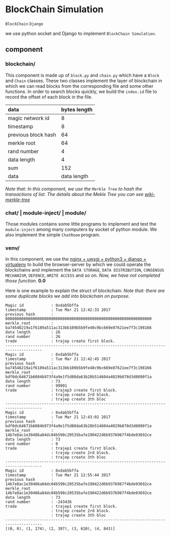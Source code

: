 # BlockChain Simulation

``BlockChain`` ``Django``

we use python socket and Django to implement ``BlockChain Simulation``.

## component
### blockchain/
  This component is made up of ``block.py`` and ``chain.py`` which have a ``Block`` and ``Chain`` classes. These two classes implement the layer of blockchain in which we can read blocks from the corresponding file and some other functions. In order to search blocks quickly, we build the ``index.id`` file to record the offset of each block in the file. 

| data |bytes length|
|:---|:---|
|  magic network id | 8 |
|  timestamp |  8  |
|  previous block hash |  64  |
|  merkle root |  64  |
|  rand number |  4  |
|  data length |  4  |
|  sum |  152  |
|  data |  data length  |

*Note that: In this component, we use the ``Merkle Tree`` to hash the transactions of list. The details about the Mekle Tree you can see [wiki-merkle-tree](https://en.wikipedia.org/wiki/Merkle_tree)*

### chat/ | module-inject/ | module/
Those modules contains some little programs to implement and test the ``module-inject`` among many computers by socket of python module. We also implement the simple ``ChatRoom`` program.

### venv/
In this component, we use the [nginx + uwsgi + python3 + django + virtualenv](http://uwsgi-docs.readthedocs.io/en/latest/WSGIquickstart.html) to build the browser-server by which we could operate the blockchains and implement the ``DATA STORAGE``, ``DATA DISTRIBUTION``, ``CONSENSUS MECHANISM``, ``DEFENCE``, ``WRITE ACCESS`` and so on. *Now, we have not completed those function.*
**0.0**
  
Here is one example to explain the struct of blockchain:
*Note that: there are some duplicate blocks we add into blockchain on purpose.*
```
Magic id            : 0xdab5bffa
timestamp           : Tue Mar 21 12:42:33 2017
previous hash       : 0000000000000000000000000000000000000000000000000000000000000000
merkle_root         : ba74546219a1f6189a511ac313bb109b5b9fe40c9bc669e87621ee7f3c198166
data length         : 26
rand number         : 26
trade               : trajep create first block.
--------------------------------------------------------------------------------------
Magic id            : 0xdab5bffa
timestamp           : Tue Mar 21 12:42:45 2017
previous hash       : ba74546219a1f6189a511ac313bb109b5b9fe40c9bc669e87621ee7f3c198166
merkle_root         : bdf0dc64671b6084b973f4a9e1f5d88da63b28b514604a4029b878d3d8890f1a
data length         : 73
rand number         : 99991
trade               : trajep3 create first block.
                    : trajep create 2rd block.
                    : trajep create 3th bloc
--------------------------------------------------------------------------------------
Magic id            : 0xdab5bffa
timestamp           : Tue Mar 21 12:43:02 2017
previous hash       : bdf0dc64671b6084b973f4a9e1f5d88da63b28b514604a4029b878d3d8890f1a
merkle_root         : 14b7e8ac1e30486a84dc04b590c20535bafe190422d6b9376967f4bde93692ce
data length         : 73
rand number         : 0
trade               : trajep1 create first block.
                    : trajep create 2rd block.
                    : trajep create 3th bloc
--------------------------------------------------------------------------------------
Magic id            : 0xdab5bffa
timestamp           : Tue Mar 21 12:55:44 2017
previous hash       : 14b7e8ac1e30486a84dc04b590c20535bafe190422d6b9376967f4bde93692ce
merkle_root         : 14b7e8ac1e30486a84dc04b590c20535bafe190422d6b9376967f4bde93692ce
data length         : 73
rand number         : -243436
trade               : trajep1 create first block.
                    : trajep create 2rd block.
                    : trajep create 3th bloc
--------------------------------------------------------------------------------------
[(0, 0), (1, 174), (2, 397), (3, 620), (4, 843)]

```
